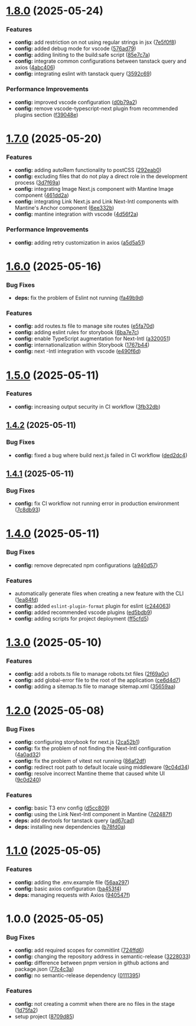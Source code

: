 # [1.8.0](https://github.com/shaadcode/Nextjs-Frontend-Boilerplate/compare/v1.7.0...v1.8.0) (2025-05-24)


### Features

* **config:** add restriction on not using regular strings in jsx ([7e5f0f8](https://github.com/shaadcode/Nextjs-Frontend-Boilerplate/commit/7e5f0f8ca3cfae76cfd55184320d060002d6dee0))
* **config:** added debug mode for vscode ([576ad79](https://github.com/shaadcode/Nextjs-Frontend-Boilerplate/commit/576ad79c73e823ce76a60c3417f753cfe9af078e))
* **config:** adding liniting to the build:safe script ([85e7c7a](https://github.com/shaadcode/Nextjs-Frontend-Boilerplate/commit/85e7c7a358f76805880364b1fe4b3c5ba737e781))
* **config:** integrate common configurations between tanstack query and axios ([4abc406](https://github.com/shaadcode/Nextjs-Frontend-Boilerplate/commit/4abc4067f367dabd5275361b645681ff9aad6ea3))
* **config:** integrating eslint with tanstack query ([3592c69](https://github.com/shaadcode/Nextjs-Frontend-Boilerplate/commit/3592c69cec4ae8c75e50cb37d25689f470d1ff62))


### Performance Improvements

* **config:** improved vscode configuration ([d0b79a2](https://github.com/shaadcode/Nextjs-Frontend-Boilerplate/commit/d0b79a2118d3fcefe2ba86192241bee12f15d612))
* **config:** remove vscode-typescript-next plugin from recommended plugins section ([f39048e](https://github.com/shaadcode/Nextjs-Frontend-Boilerplate/commit/f39048e28f0bef37a62001907a3f2d8ec61083c3))

# [1.7.0](https://github.com/shaadcode/Nextjs-Frontend-Boilerplate/compare/v1.6.0...v1.7.0) (2025-05-20)


### Features

* **config:** adding autoRem functionality to postCSS ([292eab0](https://github.com/shaadcode/Nextjs-Frontend-Boilerplate/commit/292eab0d2b99d0d1744ea7d5d99b8545b7c019a5))
* **config:** excluding files that do not play a direct role in the development process ([3d7f69a](https://github.com/shaadcode/Nextjs-Frontend-Boilerplate/commit/3d7f69a136643f789da8b78fa398ba866b9c4af0))
* **config:** integrating Image Next.js component with Mantine Image component ([461dd2a](https://github.com/shaadcode/Nextjs-Frontend-Boilerplate/commit/461dd2ad9d42709e96054aed40c9b295b113c8b1))
* **config:** integrating Link Next.js and Link Next-Intl components with Mantine's Anchor component ([6ee332b](https://github.com/shaadcode/Nextjs-Frontend-Boilerplate/commit/6ee332b51bccf7ffd49fdfc3c04c3e52347cbccd))
* **config:** mantine integration with vscode ([4d56f2a](https://github.com/shaadcode/Nextjs-Frontend-Boilerplate/commit/4d56f2a76d1876bbd8902f7cbce5acdeb3406871))


### Performance Improvements

* **config:** adding retry customization in axios ([a5d5a51](https://github.com/shaadcode/Nextjs-Frontend-Boilerplate/commit/a5d5a51dffe760377d706fb1f8a305887d5cae88))

# [1.6.0](https://github.com/shaadcode/Nextjs-Frontend-Boilerplate/compare/v1.5.0...v1.6.0) (2025-05-16)


### Bug Fixes

* **deps:** fix the problem of Eslint not running ([fa49b9d](https://github.com/shaadcode/Nextjs-Frontend-Boilerplate/commit/fa49b9dea323bb7b7779f68296b5a472a1ab80fe))


### Features

* **config:** add routes.ts file to manage site routes ([e5fa70d](https://github.com/shaadcode/Nextjs-Frontend-Boilerplate/commit/e5fa70d15108bc9cf3e5f1e042755821105aef71))
* **config:** adding eslint rules for storybook ([6ba7e7c](https://github.com/shaadcode/Nextjs-Frontend-Boilerplate/commit/6ba7e7c56a7f57107bae23895e0de60272907adc))
* **config:** enable TypeScript augmentation for Next-Intl ([a320051](https://github.com/shaadcode/Nextjs-Frontend-Boilerplate/commit/a320051a8ebd9b98441f1bea901757141caffac5))
* **config:** internationalization within Storybook ([1767b44](https://github.com/shaadcode/Nextjs-Frontend-Boilerplate/commit/1767b446137996d188b32fccb171f84bd1884442))
* **config:** next -Intl integration with vscode ([e490f6d](https://github.com/shaadcode/Nextjs-Frontend-Boilerplate/commit/e490f6d5d0a1d27a2024f465398a22721097edf7))

# [1.5.0](https://github.com/shaadcode/Nextjs-Frontend-Boilerplate/compare/v1.4.2...v1.5.0) (2025-05-11)


### Features

* **config:** increasing output security in CI workflow ([3fb32db](https://github.com/shaadcode/Nextjs-Frontend-Boilerplate/commit/3fb32db6b84fa348b6b9f6ba5a64ebfda6c37a6f))

## [1.4.2](https://github.com/shaadcode/Nextjs-Frontend-Boilerplate/compare/v1.4.1...v1.4.2) (2025-05-11)


### Bug Fixes

* **config:** fixed a bug where build next.js failed in CI workflow ([ded2dc4](https://github.com/shaadcode/Nextjs-Frontend-Boilerplate/commit/ded2dc4377a91ea62827d4c4fce1dc3910db362b))

## [1.4.1](https://github.com/shaadcode/Nextjs-Frontend-Boilerplate/compare/v1.4.0...v1.4.1) (2025-05-11)


### Bug Fixes

* **config:** fix CI workflow not running error in production environment ([7c8db93](https://github.com/shaadcode/Nextjs-Frontend-Boilerplate/commit/7c8db937945ed843d76887710ec03c81faaa5935))

# [1.4.0](https://github.com/shaadcode/Nextjs-Frontend-Boilerplate/compare/v1.3.0...v1.4.0) (2025-05-11)


### Bug Fixes

* **config:** remove deprecated npm configurations ([a940d57](https://github.com/shaadcode/Nextjs-Frontend-Boilerplate/commit/a940d578a8b4519150afb199b401fef82a5350b5))


### Features

* automatically generate files when creating a new feature with the CLI ([1ea84fd](https://github.com/shaadcode/Nextjs-Frontend-Boilerplate/commit/1ea84fd3361aee63ea5da433b5eaebc987bb8de5))
* **config:** added `eslint-plugin-format` plugin for eslint ([c244063](https://github.com/shaadcode/Nextjs-Frontend-Boilerplate/commit/c244063d0cc1a2cba6c65f32dc2e01126adc59d2))
* **config:** added recommended vscode plugins ([ed5bdb9](https://github.com/shaadcode/Nextjs-Frontend-Boilerplate/commit/ed5bdb966be8d23f5aa50d10a084f5bef9869ee5))
* **config:** adding scripts for project deployment ([ff5cfd5](https://github.com/shaadcode/Nextjs-Frontend-Boilerplate/commit/ff5cfd5ca491db8ca6c156808fc0e2477b44a895))

# [1.3.0](https://github.com/shaadcode/Nextjs-Frontend-Boilerplate/compare/v1.2.0...v1.3.0) (2025-05-10)


### Features

* **config:** add a robots.ts file to manage robots.txt files ([2f69a0c](https://github.com/shaadcode/Nextjs-Frontend-Boilerplate/commit/2f69a0c73dc4a9571f9751c7c7b0657474689148))
* **config:** add global-error file to the root of the application ([ce6d4d7](https://github.com/shaadcode/Nextjs-Frontend-Boilerplate/commit/ce6d4d725c8f696e510325ed245b51b190a78aa8))
* **config:** adding a sitemap.ts file to manage sitemap.xml ([35659aa](https://github.com/shaadcode/Nextjs-Frontend-Boilerplate/commit/35659aae95e1801fc977cd682ae36a370a77a36d))

# [1.2.0](https://github.com/shaadcode/Nextjs-Frontend-Boilerplate/compare/v1.1.0...v1.2.0) (2025-05-08)


### Bug Fixes

* **config:** configuring storybook for next.js ([2ca52b1](https://github.com/shaadcode/Nextjs-Frontend-Boilerplate/commit/2ca52b186a2e1c9b15fc85752b825d394ba73a08))
* **config:** fix the problem of not finding the Next-Intl configuration ([4a0ad32](https://github.com/shaadcode/Nextjs-Frontend-Boilerplate/commit/4a0ad32b9c7b9b01eab7191cc25817be6179ed2a))
* **config:** fix the problem of vitest not running ([86af2df](https://github.com/shaadcode/Nextjs-Frontend-Boilerplate/commit/86af2df870d1618007944837c41b56547451d97a))
* **config:** redirect root path to default locale using middleware ([9c04d34](https://github.com/shaadcode/Nextjs-Frontend-Boilerplate/commit/9c04d34dafe2b996ecf6ac7c9cffa21632d3ff60))
* **config:** resolve incorrect Mantine theme that caused white UI ([9c0d240](https://github.com/shaadcode/Nextjs-Frontend-Boilerplate/commit/9c0d240c1dc529ff229f1926b3fde164a1390ff8))


### Features

* **config:** basic T3 env config ([d5cc809](https://github.com/shaadcode/Nextjs-Frontend-Boilerplate/commit/d5cc8099f56f5ef2c05e763679a759f65e30d81a))
* **config:** using the Link Next-Intl component in Mantine ([7d2487f](https://github.com/shaadcode/Nextjs-Frontend-Boilerplate/commit/7d2487f949cf2ec6318a8d24b92e7e5ea3d34b80))
* **deps:** add devtools for tanstack query ([ad67cad](https://github.com/shaadcode/Nextjs-Frontend-Boilerplate/commit/ad67cad4dbf8fd3038229077766b8b6705b29e0f))
* **deps:** installing new dependencies ([b78fd0a](https://github.com/shaadcode/Nextjs-Frontend-Boilerplate/commit/b78fd0ac7d4ee0fd3b5a79b83d0f02d2801dfda5))

# [1.1.0](https://github.com/shaadcode/Nextjs-Frontend-Boilerplate/compare/v1.0.0...v1.1.0) (2025-05-05)


### Features

* **config:** adding the .env.example file ([56aa297](https://github.com/shaadcode/Nextjs-Frontend-Boilerplate/commit/56aa2978c3bdd778ecc5692ef4b71ceb0c90ed7c))
* **config:** basic axios configuration ([ba453f4](https://github.com/shaadcode/Nextjs-Frontend-Boilerplate/commit/ba453f4ed652fcf06af0b959fa8ea9d4cede361d))
* **deps:** managing requests with Axios ([940547f](https://github.com/shaadcode/Nextjs-Frontend-Boilerplate/commit/940547f5beb2b78f8015f8e6d033b89a3b43f4db))

# 1.0.0 (2025-05-05)


### Bug Fixes

* **config:** add required scopes for commitlint ([724ffd6](https://github.com/shaadcode/Nextjs-Frontend-Boilerplate/commit/724ffd61b91ae10aff6230a2d80e4bc575960de1))
* **config:** changing the repository address in semantic-release ([3228033](https://github.com/shaadcode/Nextjs-Frontend-Boilerplate/commit/32280331a10e438f5716836e11519235fe1a7331))
* **config:** difference between pnpm version in github actions and package.json ([77c4c3a](https://github.com/shaadcode/Nextjs-Frontend-Boilerplate/commit/77c4c3a37a274379ea71f0efcc75ec38d3694a9f))
* **config:** no semantic-release dependency ([0111395](https://github.com/shaadcode/Nextjs-Frontend-Boilerplate/commit/0111395122f75722d4a1bcd0cacc83db4649f8ec))


### Features

* **config:** not creating a commit when there are no files in the stage ([1d75fa2](https://github.com/shaadcode/Nextjs-Frontend-Boilerplate/commit/1d75fa2e9bff555bb0a40e424d2708f3aa831ed5))
* setup project ([8709d85](https://github.com/shaadcode/Nextjs-Frontend-Boilerplate/commit/8709d853707a8e7f48579900cc060bb849adb908))
